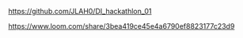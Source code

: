 https://github.com/JLAH0/DI_hackathlon_01

https://www.loom.com/share/3bea419ce45e4a6790ef8823177c23d9
